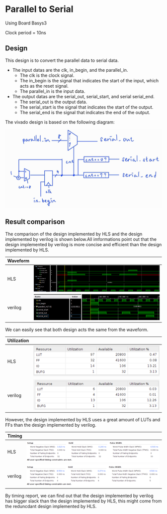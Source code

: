 # Parallel to Serial

Using Board Basys3

Clock period = 10ns

## Design

This design is to convert the parallel data to serial data.

* The input datas are the clk, in_begin, and the parallel_in.
  * The clk is the clock signal.
  * The in_begin  is the signal that indicates the start of the input, which acts as the reset signal.
  * The parallel_in is the input data.
* The output datas are the serial_out, serial_start, and  serial serial_end.
  * The serial_out is the output data.
  * The serial_start is the signal that indicates the start of the output.
  * The serial_end is the signal that indicates the end of the output.

The vivado design is based on the following diagram:

![Alt text](image-6.png)

## Result comparison

The comparison of the design implemented by HLS and the design implemented by verilog is shown below.All imformations point out that the design implemented by verilog is more concise and efficient than the design implemented by HLS.

|Waveform  |        |
|--------|--------|
|HLS     |![Alt text](image.png)|
|verilog |![Alt text](image-3.png)|

We can easily see that both design acts the same from the waveform.

|Utilization|                        |
|--         |--                      |
|HLS        | ![Alt text](image-1.png)|
|verilog    | ![Alt text](image-5.png) |

However, the design implemented by HLS uses a great amount of LUTs and FFs than the design implemented by verilog.

|Timing||
|--|--|
|HLS|![Alt text](image-2.png)|
|verilog|![Alt text](image-4.png)|

By timing report, we can find out that the design implemented by verilog has bigger slack than the design implemented by HLS, this might come from the reduncdant design implemented by HLS.

